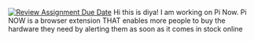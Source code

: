 [![Review Assignment Due Date](https://classroom.github.com/assets/deadline-readme-button-24ddc0f5d75046c5622901739e7c5dd533143b0c8e959d652212380cedb1ea36.svg)](https://classroom.github.com/a/uP3yoKdl)
Hi this is diya! I am working on Pi Now. Pi NOW is a browser extension 
THAT enables more people to buy the hardware they need by alerting them as soon as it comes in stock online
